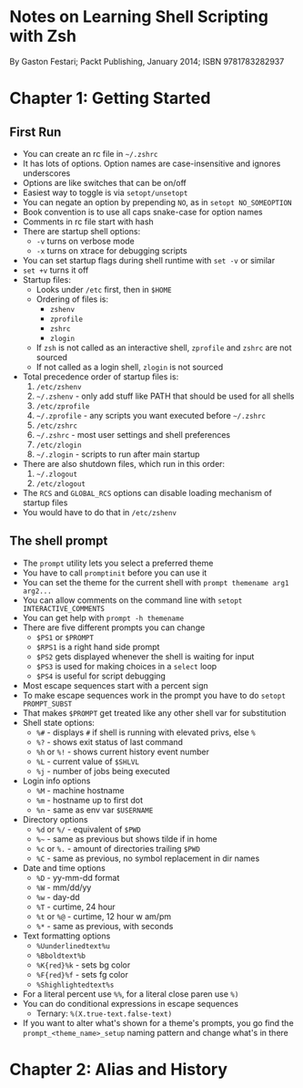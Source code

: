 # Notes on Learning Shell Scripting with Zsh

By Gaston Festari; Packt Publishing, January 2014; ISBN 9781783282937

# Chapter 1: Getting Started

## First Run

* You can create an rc file in `~/.zshrc`
* It has lots of options. Option names are case-insensitive and ignores underscores
* Options are like switches that can be on/off
* Easiest way to toggle is via `setopt/unsetopt`
* You can negate an option by prepending `NO`, as in `setopt NO_SOMEOPTION`
* Book convention is to use all caps snake-case for option names
* Comments in rc file start with hash
* There are startup shell options:
    * `-v` turns on verbose mode
    * `-x` turns on xtrace for debugging scripts
* You can set startup flags during shell runtime with `set -v` or similar
* `set +v` turns it off
* Startup files:
    * Looks under `/etc` first, then in `$HOME`
    * Ordering of files is:
        * `zshenv`
        * `zprofile`
        * `zshrc`
        * `zlogin`
    * If `zsh` is not called as an interactive shell, `zprofile` and `zshrc` are not sourced
    * If not called as a login shell, `zlogin` is not sourced
* Total precedence order of startup files is:
    1. `/etc/zshenv`
    1. `~/.zshenv` - only add stuff like PATH that should be used for all shells
    1. `/etc/zprofile`
    1. `~/.zprofile` - any scripts you want executed before `~/.zshrc`
    1. `/etc/zshrc`
    1. `~/.zshrc` - most user settings and shell preferences
    1. `/etc/zlogin`
    1. `~/.zlogin` - scripts to run after main startup
* There are also shutdown files, which run in this order:
    1. `~/.zlogout`
    1. `/etc/zlogout`
* The `RCS` and `GLOBAL_RCS` options can disable loading mechanism of startup files
* You would have to do that in `/etc/zshenv`

## The shell prompt

* The `prompt` utility lets you select a preferred theme
* You have to call `promptinit` before you can use it
* You can set the theme for the current shell with `prompt themename arg1 arg2...`
* You can allow comments on the command line with `setopt INTERACTIVE_COMMENTS`
* You can get help with `prompt -h themename`
* There are five different prompts you can change
    * `$PS1` or `$PROMPT`
    * `$RPS1` is a right hand side prompt
    * `$PS2` gets displayed whenever the shell is waiting for input
    * `$PS3` is used for making choices in a `select` loop
    * `$PS4` is useful for script debugging
* Most escape sequences start with a percent sign
* To make escape sequences work in the prompt you have to do `setopt PROMPT_SUBST`
* That makes `$PROMPT` get treated like any other shell var for substitution
* Shell state options:
    * `%#` - displays `#` if shell is running with elevated privs, else `%`
    * `%?` - shows exit status of last command
    * `%h` or `%!` - shows current history event number
    * `%L` - current value of `$SHLVL`
    * `%j` - number of jobs being executed
* Login info options
    * `%M` - machine hostname
    * `%m` - hostname up to first dot
    * `%n` - same as env var `$USERNAME`
* Directory options
    * `%d` or `%/` - equivalent of `$PWD`
    * `%~` - same as previous but shows tilde if in home
    * `%c` or `%.` - amount of directories trailing `$PWD`
    * `%C` - same as previous, no symbol replacement in dir names
* Date and time options
    * `%D` - yy-mm-dd format
    * `%W` - mm/dd/yy
    * `%w` - day-dd
    * `%T` - curtime, 24 hour
    * `%t` or `%@` - curtime, 12 hour w am/pm
    * `%*` - same as previous, with seconds
* Text formatting options
    * `%Uunderlinedtext%u`
    * `%Bboldtext%b`
    * `%K{red}%k` - sets bg color
    * `%F{red}%f` - sets fg color
    * `%Shighlightedtext%s`
* For a literal percent use `%%`, for a literal close paren use `%)`
* You can do conditional expressions in escape sequences
    * Ternary: `%(X.true-text.false-text)`
* If you want to alter what's shown for a theme's prompts, you go find the `prompt_<theme_name>_setup` naming pattern and change what's in there

# Chapter 2: Alias and History


